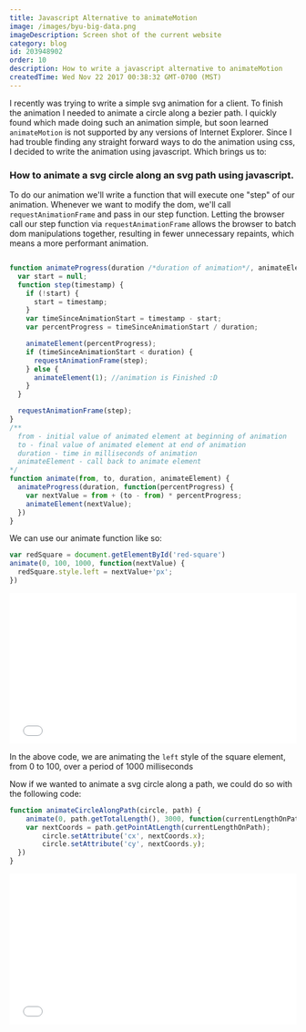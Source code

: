 ```yaml
---
title: Javascript Alternative to animateMotion
image: /images/byu-big-data.png
imageDescription: Screen shot of the current website
category: blog
id: 203948902
order: 10
description: How to write a javascript alternative to animateMotion
createdTime: Wed Nov 22 2017 00:38:32 GMT-0700 (MST)
---
```


I recently was trying to write a simple svg animation for a client.  To finish the animation I needed to animate a circle along a bezier path.  I quickly found  [<animateMotion>](https://developer.mozilla.org/en-US/docs/Web/SVG/Element/animateMotion) which made doing such an animation simple, but soon learned `animateMotion` is not supported by any versions of Internet Explorer. Since I had trouble finding any straight forward ways to do the animation using css, I decided to write the animation using javascript. Which brings us to: 

### How to animate a svg circle along an svg path using javascript.

To do our animation we'll write a function that will execute one "step" of our animation.  Whenever we want to modify the dom, we'll call `requestAnimationFrame` and pass in our step function.  Letting the browser call our step function via `requestAnimationFrame` allows the browser to batch dom manipulations together, resulting in fewer unnecessary repaints, which means a more performant animation.

```javascript

function animateProgress(duration /*duration of animation*/, animateElement /*callback function to animate our javascript element*/) {
  var start = null;
  function step(timestamp) {
    if (!start) {
      start = timestamp;
    }
    var timeSinceAnimationStart = timestamp - start;
    var percentProgress = timeSinceAnimationStart / duration;

    animateElement(percentProgress);
    if (timeSinceAnimationStart < duration) {
      requestAnimationFrame(step);
    } else {
      animateElement(1); //animation is Finished :D
    }
  }

  requestAnimationFrame(step);
}
/**
  from - initial value of animated element at beginning of animation
  to - final value of animated element at end of animation
  duration - time in milliseconds of animation
  animateElement - call back to animate element
*/
function animate(from, to, duration, animateElement) {
  animateProgress(duration, function(percentProgress) {
    var nextValue = from + (to - from) * percentProgress;
    animateElement(nextValue);
  })
}
```

We can use our animate function like so:

```javascript
var redSquare = document.getElementById('red-square')
animate(0, 100, 1000, function(nextValue) {
  redSquare.style.left = nextValue+'px';
})
```

<iframe height='265' scrolling='no' title='Animation With requestAnimationFrame' src='//codepen.io/jeffreyyoung/embed/xPWmpM/?height=265&theme-id=0&default-tab=result&embed-version=2' frameborder='no' allowtransparency='true' allowfullscreen='true' style='width: 100%;'>See the Pen <a href='https://codepen.io/jeffreyyoung/pen/xPWmpM/'>Animation With requestAnimationFrame</a> by Jeff (<a href='https://codepen.io/jeffreyyoung'>@jeffreyyoung</a>) on <a href='https://codepen.io'>CodePen</a>.
</iframe>

In the above code, we are animating the `left` style of the square element, from 0 to 100, over a period of 1000 milliseconds

Now if we wanted to animate a svg circle along a path, we could do so with the following code: 
```javascript
function animateCircleAlongPath(circle, path) {
    animate(0, path.getTotalLength(), 3000, function(currentLengthOnPath) {
    var nextCoords = path.getPointAtLength(currentLengthOnPath);
		circle.setAttribute('cx', nextCoords.x);
		circle.setAttribute('cy', nextCoords.y);
  })
}
```

<iframe height='265' scrolling='no' title='SVG Animation With requestAnimationFrame' src='//codepen.io/jeffreyyoung/embed/QOmzXQ/?height=265&theme-id=0&default-tab=result&embed-version=2' frameborder='no' allowtransparency='true' allowfullscreen='true' style='width: 100%;'>See the Pen <a href='https://codepen.io/jeffreyyoung/pen/QOmzXQ/'>SVG Animation With requestAnimationFrame</a> by Jeff (<a href='https://codepen.io/jeffreyyoung'>@jeffreyyoung</a>) on <a href='https://codepen.io'>CodePen</a>.
</iframe>

